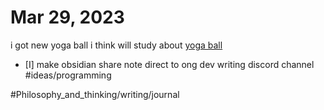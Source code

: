 # Mar 29, 2023

i got new yoga ball i think will study about [yoga ball](yoga%20ball.md)

- [I] make obsidian share note direct to ong dev writing discord channel #ideas/programming 


#Philosophy_and_thinking/writing/journal